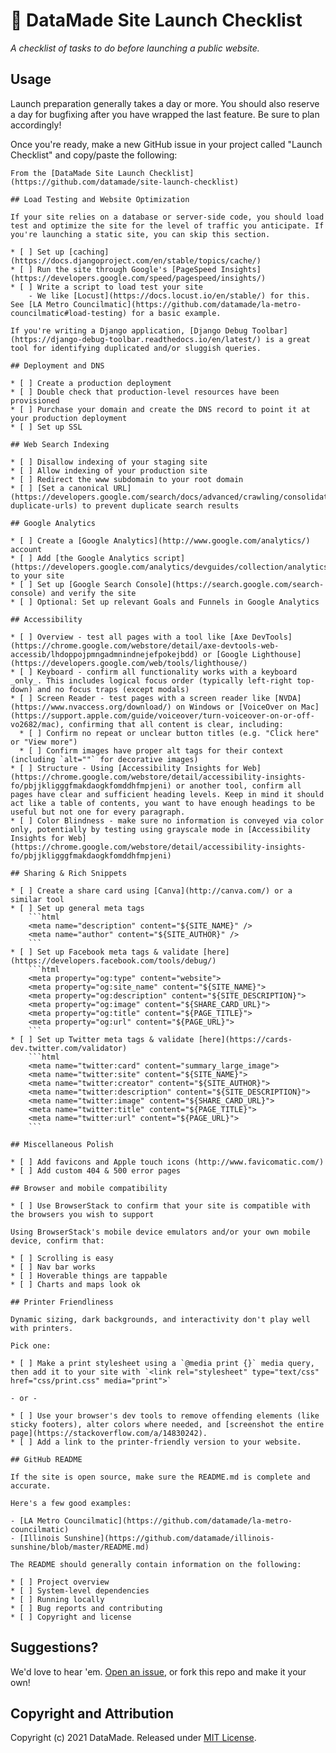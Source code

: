 # 🚀 DataMade Site Launch Checklist
_A checklist of tasks to do before launching a public website._

## Usage
Launch preparation generally takes a day or more. You should also reserve a day for bugfixing after you have wrapped the last feature. Be sure to plan accordingly!

Once you're ready, make a new GitHub issue in your project called "Launch Checklist" and copy/paste the following:

```
From the [DataMade Site Launch Checklist](https://github.com/datamade/site-launch-checklist)

## Load Testing and Website Optimization

If your site relies on a database or server-side code, you should load test and optimize the site for the level of traffic you anticipate. If you're launching a static site, you can skip this section.

* [ ] Set up [caching](https://docs.djangoproject.com/en/stable/topics/cache/)
* [ ] Run the site through Google's [PageSpeed Insights](https://developers.google.com/speed/pagespeed/insights/)
* [ ] Write a script to load test your site
    - We like [Locust](https://docs.locust.io/en/stable/) for this. See [LA Metro Councilmatic](https://github.com/datamade/la-metro-councilmatic#load-testing) for a basic example.

If you're writing a Django application, [Django Debug Toolbar](https://django-debug-toolbar.readthedocs.io/en/latest/) is a great tool for identifying duplicated and/or sluggish queries.

## Deployment and DNS

* [ ] Create a production deployment
* [ ] Double check that production-level resources have been provisioned
* [ ] Purchase your domain and create the DNS record to point it at your production deployment
* [ ] Set up SSL

## Web Search Indexing

* [ ] Disallow indexing of your staging site
* [ ] Allow indexing of your production site
* [ ] Redirect the www subdomain to your root domain
* [ ] [Set a canonical URL](https://developers.google.com/search/docs/advanced/crawling/consolidate-duplicate-urls) to prevent duplicate search results

## Google Analytics

* [ ] Create a [Google Analytics](http://www.google.com/analytics/) account
* [ ] Add [the Google Analytics script](https://developers.google.com/analytics/devguides/collection/analyticsjs) to your site
* [ ] Set up [Google Search Console](https://search.google.com/search-console) and verify the site
* [ ] Optional: Set up relevant Goals and Funnels in Google Analytics

## Accessibility

* [ ] Overview - test all pages with a tool like [Axe DevTools](https://chrome.google.com/webstore/detail/axe-devtools-web-accessib/lhdoppojpmngadmnindnejefpokejbdd) or [Google Lighthouse](https://developers.google.com/web/tools/lighthouse/)
* [ ] Keyboard - confirm all functionality works with a keyboard _only_. This includes logical focus order (typically left-right top-down) and no focus traps (except modals)
* [ ] Screen Reader - test pages with a screen reader like [NVDA](https://www.nvaccess.org/download/) on Windows or [VoiceOver on Mac](https://support.apple.com/guide/voiceover/turn-voiceover-on-or-off-vo2682/mac), confirming that all content is clear, including:
  * [ ] Confirm no repeat or unclear button titles (e.g. "Click here" or "View more")
  * [ ] Confirm images have proper alt tags for their context (including `alt=""` for decorative images)
* [ ] Structure - Using [Accessibility Insights for Web](https://chrome.google.com/webstore/detail/accessibility-insights-fo/pbjjkligggfmakdaogkfomddhfmpjeni) or another tool, confirm all pages have clear and sufficient heading levels. Keep in mind it should act like a table of contents, you want to have enough headings to be useful but not one for every paragraph.
* [ ] Color Blindness - make sure no information is conveyed via color only, potentially by testing using grayscale mode in [Accessibility Insights for Web](https://chrome.google.com/webstore/detail/accessibility-insights-fo/pbjjkligggfmakdaogkfomddhfmpjeni)

## Sharing & Rich Snippets

* [ ] Create a share card using [Canva](http://canva.com/) or a similar tool
* [ ] Set up general meta tags
    ```html
    <meta name="description" content="${SITE_NAME}" />
    <meta name="author" content="${SITE_AUTHOR}" />
    ```
* [ ] Set up Facebook meta tags & validate [here](https://developers.facebook.com/tools/debug/)
    ```html
    <meta property="og:type" content="website">
    <meta property="og:site_name" content="${SITE_NAME}">
    <meta property="og:description" content="${SITE_DESCRIPTION}">
    <meta property="og:image" content="${SHARE_CARD_URL}">
    <meta property="og:title" content="${PAGE_TITLE}">
    <meta property="og:url" content="${PAGE_URL}">
    ```
* [ ] Set up Twitter meta tags & validate [here](https://cards-dev.twitter.com/validator)
    ```html
    <meta name="twitter:card" content="summary_large_image">
    <meta name="twitter:site" content="${SITE_NAME}">
    <meta name="twitter:creator" content="${SITE_AUTHOR}">
    <meta name="twitter:description" content="${SITE_DESCRIPTION}">
    <meta name="twitter:image" content="${SHARE_CARD_URL}">
    <meta name="twitter:title" content="${PAGE_TITLE}">
    <meta name="twitter:url" content="${PAGE_URL}">
    ```

## Miscellaneous Polish

* [ ] Add favicons and Apple touch icons (http://www.favicomatic.com/)
* [ ] Add custom 404 & 500 error pages

## Browser and mobile compatibility

* [ ] Use BrowserStack to confirm that your site is compatible with the browsers you wish to support

Using BrowserStack's mobile device emulators and/or your own mobile device, confirm that:

* [ ] Scrolling is easy
* [ ] Nav bar works
* [ ] Hoverable things are tappable
* [ ] Charts and maps look ok

## Printer Friendliness

Dynamic sizing, dark backgrounds, and interactivity don't play well with printers.

Pick one:

* [ ] Make a print stylesheet using a `@media print {}` media query, then add it to your site with `<link rel="stylesheet" type="text/css" href="css/print.css" media="print">`

- or -

* [ ] Use your browser's dev tools to remove offending elements (like sticky footers), alter colors where needed, and [screenshot the entire page](https://stackoverflow.com/a/14830242).
* [ ] Add a link to the printer-friendly version to your website.

## GitHub README

If the site is open source, make sure the README.md is complete and accurate.

Here's a few good examples:

- [LA Metro Councilmatic](https://github.com/datamade/la-metro-councilmatic)
- [Illinois Sunshine](https://github.com/datamade/illinois-sunshine/blob/master/README.md)

The README should generally contain information on the following:

* [ ] Project overview
* [ ] System-level dependencies
* [ ] Running locally
* [ ] Bug reports and contributing
* [ ] Copyright and license
```

## Suggestions?

We'd love to hear 'em. [Open an issue](https://github.com/datamade/site-launch-checklist/issues), or fork this repo and make it your own!

## Copyright and Attribution

Copyright (c) 2021 DataMade. Released under [MIT License](https://github.com/datamade/site-launch-checklist/blob/master/LICENSE).

